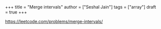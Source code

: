 +++
title = "Merge intervals"
author = ["Seshal Jain"]
tags = ["array"]
draft = true
+++

<https://leetcode.com/problems/merge-intervals/>
